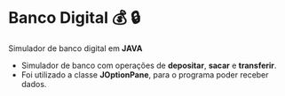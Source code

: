 # Banco Digital :moneybag: :lock:

Simulador de banco digital em **JAVA**
- Simulador de banco com operações de **depositar**, **sacar** e **transferir**. 
- Foi utilizado a classe **JOptionPane**, para o programa poder receber dados.
